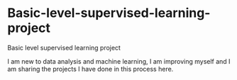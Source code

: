 # Basic-level-supervised-learning-project
Basic level supervised learning project

I am new to data analysis and machine learning, I am improving myself and I am sharing the projects I have done in this process here.
